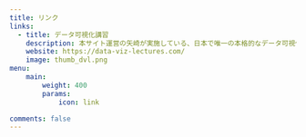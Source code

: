```yaml
---
title: リンク
links:
  - title: データ可視化講習
    description: 本サイト運営の矢崎が実施している、日本で唯一の本格的なデータ可視化の講習です。
    website: https://data-viz-lectures.com/
    image: thumb_dvl.png
menu:
    main: 
        weight: 400
        params:
            icon: link

comments: false
---
```


